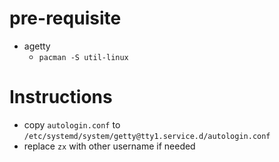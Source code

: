 # pre-requisite
- agetty
    - `pacman -S util-linux`

# Instructions

- copy `autologin.conf` to `/etc/systemd/system/getty@tty1.service.d/autologin.conf`
- replace `zx` with other username if needed
